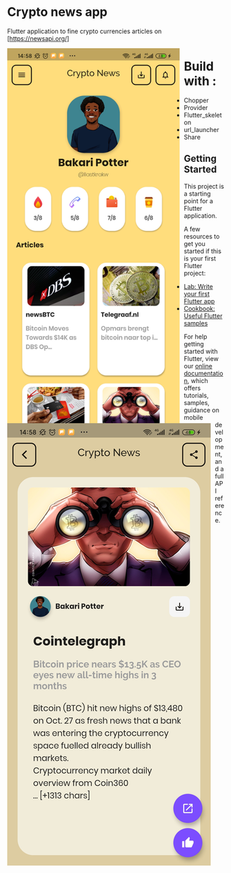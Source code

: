 # Crypto news app

Flutter application to fine crypto currencies articles on [https://newsapi.org/]

<img src="https://github.com/llastkrakw/crypto_news/blob/master/assets/app_image/Screenshot_2020-10-27-14-58-39-105_com.example.news.jpg"
     alt="Markdown Monster icon"
     style="float: left; margin-right: 10px; width: 400px; heigh: 800px;" />
     
<img src="https://github.com/llastkrakw/crypto_news/blob/master/assets/app_image/Screenshot_2020-10-27-14-58-45-131_com.example.news.jpg"
     alt="Markdown Monster icon"
     style="float: left; margin-right: 10px;" />

# Build with : 

- Chopper
- Provider
- Flutter_skeleton
- url_launcher
- Share

## Getting Started

This project is a starting point for a Flutter application.

A few resources to get you started if this is your first Flutter project:

- [Lab: Write your first Flutter app](https://flutter.dev/docs/get-started/codelab)
- [Cookbook: Useful Flutter samples](https://flutter.dev/docs/cookbook)

For help getting started with Flutter, view our
[online documentation](https://flutter.dev/docs), which offers tutorials,
samples, guidance on mobile development, and a full API reference.
